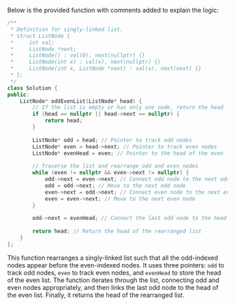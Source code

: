 Below is the provided function with comments added to explain the logic:

```cpp
/**
 * Definition for singly-linked list.
 * struct ListNode {
 *     int val;
 *     ListNode *next;
 *     ListNode() : val(0), next(nullptr) {}
 *     ListNode(int x) : val(x), next(nullptr) {}
 *     ListNode(int x, ListNode *next) : val(x), next(next) {}
 * };
 */
class Solution {
public:
    ListNode* oddEvenList(ListNode* head) {
        // If the list is empty or has only one node, return the head
        if (head == nullptr || head->next == nullptr) {
            return head;
        }
        
        ListNode* odd = head; // Pointer to track odd nodes
        ListNode* even = head->next; // Pointer to track even nodes
        ListNode* evenHead = even; // Pointer to the head of the even list
        
        // Traverse the list and rearrange odd and even nodes
        while (even != nullptr && even->next != nullptr) {
            odd->next = even->next; // Connect odd node to the next odd node
            odd = odd->next; // Move to the next odd node
            even->next = odd->next; // Connect even node to the next even node
            even = even->next; // Move to the next even node
        }
        
        odd->next = evenHead; // Connect the last odd node to the head of the even list
        
        return head; // Return the head of the rearranged list
    }
};
```

This function rearranges a singly-linked list such that all the odd-indexed nodes appear before the even-indexed nodes. It uses three pointers: `odd` to track odd nodes, `even` to track even nodes, and `evenHead` to store the head of the even list. The function iterates through the list, connecting odd and even nodes appropriately, and then links the last odd node to the head of the even list. Finally, it returns the head of the rearranged list.